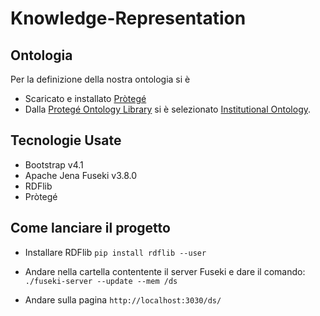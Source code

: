 # Knowledge-Representation

## Ontologia
Per la definizione della nostra ontologia si è 
- Scaricato e installato [Pròtegé](https://protegewiki.stanford.edu/wiki/Protege4GettingStarted#Download)
- Dalla [Protegé Ontology Library](https://protegewiki.stanford.edu/wiki/Protege_Ontology_Library) si è selezionato [Institutional Ontology](http://www.isibang.ac.in/~bisu/ontology/instOntology.owl). 

## Tecnologie Usate
- Bootstrap v4.1
- Apache Jena Fuseki v3.8.0
- RDFlib 
- Pròtegé

## Come lanciare il progetto
- Installare RDFlib `pip install rdflib --user`

- Andare nella cartella contentente il server Fuseki e dare il comando: ```./fuseki-server --update --mem /ds```

- Andare sulla pagina `http://localhost:3030/ds/`

